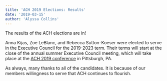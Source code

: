 ```yaml
---
title: 'ACH 2019 Elections: Results'
date: '2019-03-15'
author: 'Alyssa Collins'
---
```

The results of the ACH elections are in!

Anna Kijas, Zoe LeBlanc, and Rebecca Sutton-Koeser were elected to serve in the Executive Council for the 2019-2023 term. Their terms will start at the close of the annual summer Executive Council meeting, which will take place at the [ACH 2019 conference](http://ach2019.ach.org/) in Pittsburgh, PA.

As always, many thanks to all of the candidates. It is because of our members willingness to serve that ACH continues to flourish.

